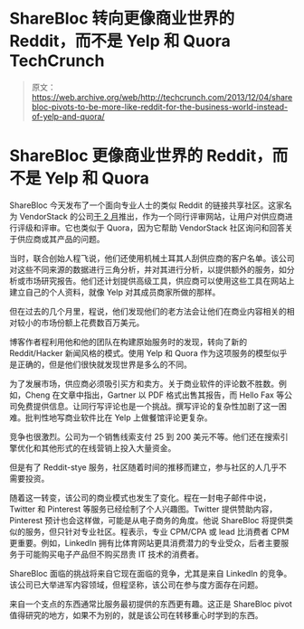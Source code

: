 # ShareBloc 转向更像商业世界的 Reddit，而不是 Yelp 和 Quora TechCrunch

> 原文：<https://web.archive.org/web/http://techcrunch.com/2013/12/04/sharebloc-pivots-to-be-more-like-reddit-for-the-business-world-instead-of-yelp-and-quora/>

# ShareBloc 更像商业世界的 Reddit，而不是 Yelp 和 Quora

ShareBloc 今天发布了一个面向专业人士的类似 Reddit 的链接共享社区。这家名为 VendorStack 的公司[于 2 月](https://web.archive.org/web/20230128094834/https://techcrunch.com/2013/02/04/vendorstack-launches-with-service-like-yelp-and-quora-for-enterprise-vendors/)推出，作为一个同行评审网站，让用户对供应商进行评级和评审。它也类似于 Quora，因为它帮助 VendorStack 社区询问和回答关于供应商或其产品的问题。

当时，联合创始人程飞说，他们还使用机械土耳其人刮供应商的客户名单。该公司对这些不同来源的数据进行三角分析，并对其进行分析，以提供额外的服务，如分析或市场研究报告。他们还计划提供高级工具，供应商可以使用这些工具在网站上建立自己的个人资料，就像 Yelp 对其成员商家所做的那样。

但在过去的几个月里，程说，他们发现他们的老方法会让他们在商业内容相关的相对较小的市场份额上花费数百万美元。

博客作者程利用他和他的团队在构建原始服务时的发现，转向了新的 Reddit/Hacker 新闻风格的模式。使用 Yelp 和 Quora 作为这项服务的模型似乎是正确的，但是他们很快就发现世界是多么的不同。

为了发展市场，供应商必须吸引买方和卖方。关于商业软件的评论数不胜数。例如，Cheng 在文章中指出，Gartner 以 PDF 格式出售其报告，而 Hello Fax 等公司免费提供信息。让同行写评论也是一个挑战。撰写评论的复杂性加剧了这一困难。批判性地写商业软件比在 Yelp 上做餐馆评论更复杂。

竞争也很激烈。公司为一个销售线索支付 25 到 200 美元不等。他们还在搜索引擎优化和其他形式的在线营销上投入大量资金。

但是有了 Reddit-stye 服务，社区随着时间的推移而建立，参与社区的人几乎不需要投资。

随着这一转变，该公司的商业模式也发生了变化。程在一封电子邮件中说，Twitter 和 Pinterest 等服务已经绘制了个人兴趣图。Twitter 提供赞助内容，Pinterest 预计也会这样做，可能是从电子商务的角度。他说 ShareBloc 将提供类似的服务，但只针对专业社区。程表示，专业 CPM/CPA 或 lead 比消费者 CPM 更重要。例如，LinkedIn 拥有比体育网站更具消费潜力的专业受众，后者主要服务于可能购买电子产品但不购买昂贵 IT 技术的消费者。

ShareBloc 面临的挑战将来自它现在面临的竞争，尤其是来自 LinkedIn 的竞争。该公司已大举进军内容领域，但程坚称，该公司在参与度方面存在问题。

来自一个支点的东西通常比服务最初提供的东西更有趣。这正是 ShareBloc pivot 值得研究的地方，如果不为别的，就是该公司在转移重心时学到的东西。